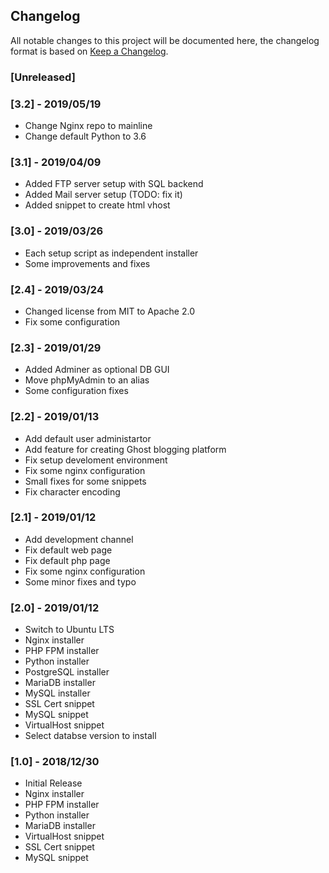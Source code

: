 ## Changelog

All notable changes to this project will be documented here, the changelog
format is based on [Keep a Changelog](https://keepachangelog.com/en/1.0.0/).

### [Unreleased]

### [3.2] - 2019/05/19
- Change Nginx repo to mainline
- Change default Python to 3.6

### [3.1] - 2019/04/09
- Added FTP server setup with SQL backend
- Added Mail server setup (TODO: fix it)
- Added snippet to create html vhost

### [3.0] - 2019/03/26
- Each setup script as independent installer
- Some improvements and fixes

### [2.4] - 2019/03/24
- Changed license from MIT to Apache 2.0
- Fix some configuration

### [2.3] - 2019/01/29
- Added Adminer as optional DB GUI
- Move phpMyAdmin to an alias
- Some configuration fixes

### [2.2] - 2019/01/13
- Add default user administartor
- Add feature for creating Ghost blogging platform
- Fix setup develoment environment
- Fix some nginx configuration
- Small fixes for some snippets
- Fix character encoding

### [2.1] - 2019/01/12
- Add development channel
- Fix default web page
- Fix default php page
- Fix some nginx configuration
- Some minor fixes and typo

### [2.0] - 2019/01/12
- Switch to Ubuntu LTS
- Nginx installer
- PHP FPM installer
- Python installer
- PostgreSQL installer
- MariaDB installer
- MySQL installer
- SSL Cert snippet
- MySQL snippet
- VirtualHost snippet
- Select databse version to install

### [1.0] - 2018/12/30
- Initial Release
- Nginx installer
- PHP FPM installer
- Python installer
- MariaDB installer
- VirtualHost snippet
- SSL Cert snippet
- MySQL snippet
